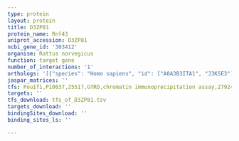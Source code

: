 ```yaml
---
type: protein
layout: protein
title: D3ZP81
protein_name: Rnf43
uniprot_accession: D3ZP81
ncbi_gene_id: '303412'
organism: Rattus norvegicus
function: target gene
number_of_interactions: '1'
orthologs: '[{"species": "Homo sapiens", "id": ["A0A3B3ITA1", "J3KSE3"]}, {"species": "Mus musculus", "id": ["<a href=\"/protein/q5ncp0\">Q5NCP0</a>"]}]'
jaspar_matrices: ''
tfs: Pou1f1,P10037,25517,GTRD,chromatin immunoprecipitation assay,27924024%5Buid%5D,No
targets: ''
tfs_download: tfs_of_D3ZP81.tsv
targets_download: ''
bindingSites_download: ''
binding_sites_ls: ''

---
```

